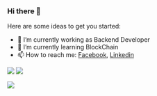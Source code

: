### Hi there 👋



Here are some ideas to get you started:

- 🔭 I’m currently working as Backend Developer
- 🌱 I’m currently learning BlockChain
- 📫 How to reach me: [Facebook](https://www.facebook.com/armanferdousbijoy/), [Linkedin](https://www.linkedin.com/in/arman-bijoy-77073211a/)

<img src="https://github-readme-stats.vercel.app/api?username=armanbijoy&&show_icons=true&title_color=#161616&icon_color=bb2acf&text_color=daf7dc&bg_color=#FFFEFE"> <img src="https://github-readme-streak-stats.herokuapp.com/?user=armanbijoy&currStreakNum=2FD3EB&fire=pink&sideLabels=F00)](https://git.io/streak-stats">

<img src="https://github-readme-stats.vercel.app/api/top-langs/?username=armanbijoy&theme=white&hide_langs_below=1">



